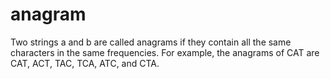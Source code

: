 # anagram
Two strings a and b are called anagrams if they contain all the same characters in the same frequencies. For example, the anagrams of CAT are CAT, ACT, TAC, TCA, ATC, and CTA.
